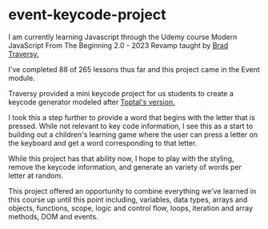 # event-keycode-project

<p> I am currently learning Javascript through the Udemy course Modern JavaScript From The Beginning 2.0 - 2023 Revamp taught by <a href=https://www.udemy.com/course/modern-javascript-from-the-beginning/#instructor-1>Brad Traversy.</a>

I've completed 88 of 265 lessons thus far and this project came in the Event module.

Traversy provided a mini keycode project for us students to create a keycode generator modeled after <a href=https://www.toptal.com/developers/keycode>Toptal's version.<a> 

I took this a step further to provide a word that begins with the letter that is pressed. While not relevant to key code information, I see this as a start to building out a children's learning game where the user can press a letter on the keyboard and get a word corresponding to that letter. 

While this project has that ability now, I hope to play with the styling, remove the keycode information, and generate an variety of words per letter at random.

This project offered an opportunity to combine everything we've learned in this course up until this point including, variables, data types, arrays and objects, functions, scope, logic and control flow, loops, iteration and array methods, DOM and events.
